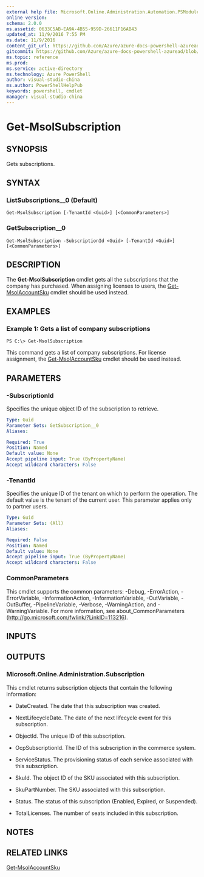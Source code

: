 ```yaml
---
external help file: Microsoft.Online.Administration.Automation.PSModule.dll-Help.xml
online version:
schema: 2.0.0
ms.assetid: 0633C5AB-EA9A-4B55-959D-26611F16AB43
updated_at: 11/9/2016 7:55 PM
ms.date: 11/9/2016
content_git_url: https://github.com/Azure/azure-docs-powershell-azuread/blob/live/Azure%20AD%20Cmdlets/MSOnline/v1/Get-MsolSubscription.md
gitcommit: https://github.com/Azure/azure-docs-powershell-azuread/blob/2ed1dc4a4cad9328c634640b8f50d00798f6278b/Azure%20AD%20Cmdlets/MSOnline/v1/Get-MsolSubscription.md
ms.topic: reference
ms.prod: 
ms.service: active-directory
ms.technology: Azure PowerShell
author: visual-studio-china
ms.author: PowerShellHelpPub
keywords: powershell, cmdlet
manager: visual-studio-china
---
```


# Get-MsolSubscription

## SYNOPSIS
Gets subscriptions.

## SYNTAX

### ListSubscriptions__0 (Default)
```
Get-MsolSubscription [-TenantId <Guid>] [<CommonParameters>]
```

### GetSubscription__0
```
Get-MsolSubscription -SubscriptionId <Guid> [-TenantId <Guid>] [<CommonParameters>]
```

## DESCRIPTION
The **Get-MsolSubscription** cmdlet gets all the subscriptions that the company has purchased.
When assigning licenses to users, the [Get-MsolAccountSku](./Get-MsolAccountSku.md) cmdlet should be used instead.

## EXAMPLES

### Example 1: Gets a list of company subscriptions
```
PS C:\> Get-MsolSubscription
```

This command gets a list of company subscriptions.
For license assignment,  the [Get-MsolAccountSku](./Get-MsolAccountSku.md) cmdlet should be used instead.

## PARAMETERS

### -SubscriptionId
Specifies the unique object ID of the subscription to retrieve.

```yaml
Type: Guid
Parameter Sets: GetSubscription__0
Aliases:

Required: True
Position: Named
Default value: None
Accept pipeline input: True (ByPropertyName)
Accept wildcard characters: False
```

### -TenantId
Specifies the unique ID of the tenant on which to perform the operation.
The default value is the tenant of the current user.
This parameter applies only to partner users.

```yaml
Type: Guid
Parameter Sets: (All)
Aliases:

Required: False
Position: Named
Default value: None
Accept pipeline input: True (ByPropertyName)
Accept wildcard characters: False
```

### CommonParameters
This cmdlet supports the common parameters: -Debug, -ErrorAction, -ErrorVariable, -InformationAction, -InformationVariable, -OutVariable, -OutBuffer, -PipelineVariable, -Verbose, -WarningAction, and -WarningVariable. For more information, see about_CommonParameters (http://go.microsoft.com/fwlink/?LinkID=113216).

## INPUTS

## OUTPUTS

### Microsoft.Online.Administration.Subscription
This cmdlet returns subscription objects that contain the following information:

* DateCreated. The date that this subscription was created.

* NextLifecycleDate. The date of the next lifecycle event for this subscription.

* ObjectId. The unique ID of this subscription.

* OcpSubscriptionId. The ID of this subscription in the commerce system.

* ServiceStatus. The provisioning status of each service associated with this subscription.

* SkuId. The object ID of the SKU associated with this subscription.

* SkuPartNumber. The SKU associated with this subscription.

* Status. The status of this subscription (Enabled, Expired, or Suspended).

* TotalLicenses. The number of seats included in this subscription.

## NOTES

## RELATED LINKS
[Get-MsolAccountSku](xref:MSOnline/v1/Get-MsolAccountSku.md)
